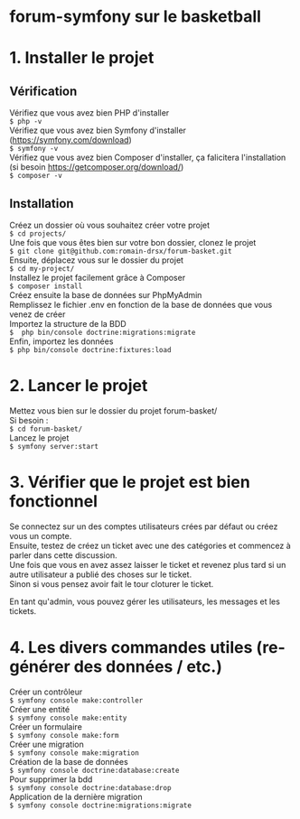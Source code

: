 # forum-symfony sur le basketball

# 1. Installer le projet
## Vérification 
Vérifiez que vous avez bien PHP d'installer  
``$ php -v``  
Vérifiez que vous avez bien Symfony d'installer (https://symfony.com/download)  
``$ symfony -v``  
Vérifiez que vous avez bien Composer d'installer, ça falicitera l'installation (si besoin https://getcomposer.org/download/)  
``$ composer -v``  

## Installation
Créez un dossier où vous souhaitez créer votre projet  
``$ cd projects/``  
Une fois que vous êtes bien sur votre bon dossier, clonez le projet  
``$ git clone git@github.com:romain-drsx/forum-basket.git``  
Ensuite, déplacez vous sur le dossier du projet  
``$ cd my-project/``  
Installez le projet facilement grâce à Composer  
``$ composer install``  
Créez ensuite la base de données sur PhpMyAdmin  
Remplissez le fichier .env en fonction de la base de données que vous venez de créer  
Importez la structure de la BDD   
``$  php bin/console doctrine:migrations:migrate``  
Enfin, importez les données  
``$ php bin/console doctrine:fixtures:load``  

# 2. Lancer le projet
Mettez vous bien sur le dossier du projet forum-basket/  
Si besoin :  
``$ cd forum-basket/``  
Lancez le projet  
``$ symfony server:start``  

# 3. Vérifier que le projet est bien fonctionnel
Se connectez sur un des comptes utilisateurs crées par défaut ou créez vous un compte.  
Ensuite, testez de créez un ticket avec une des catégories et commencez à parler dans cette discussion.  
Une fois que vous en avez assez laisser le ticket et revenez plus tard si un autre utilisateur a publié des choses sur le ticket.  
Sinon si vous pensez avoir fait le tour cloturer le ticket.  
  
En tant qu'admin, vous pouvez gérer les utilisateurs, les messages et les tickets.  

# 4. Les divers commandes utiles (re-générer des données / etc.)

Créer un contrôleur  
``$ symfony console make:controller``  
Créer une entité  
``$ symfony console make:entity``  
Créer un formulaire  
``$ symfony console make:form``  
Créer une migration  
``$ symfony console make:migration``  
Création de la base de données    
``$ symfony console doctrine:database:create``  
Pour supprimer la bdd  
``$ symfony console doctrine:database:drop``  
Application de la dernière migration  
``$ symfony console doctrine:migrations:migrate``  